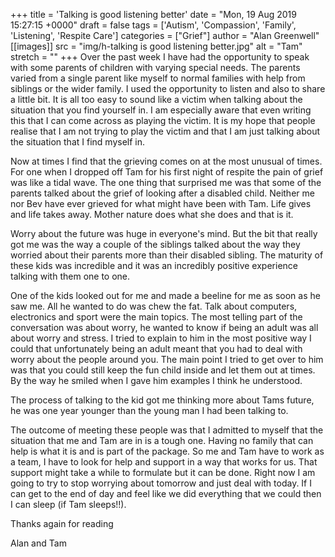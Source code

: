 +++
title = 'Talking is good listening better'
date = "Mon, 19 Aug 2019 15:27:15 +0000"
draft = false
tags = ['Autism', 'Compassion', 'Family', 'Listening', 'Respite Care']
categories = ["Grief"]
author = "Alan Greenwell"
[[images]]
  src = "img/h-talking is good listening better.jpg"
  alt = "Tam"
  stretch = ""
+++
Over the past week I have had the opportunity to speak with some parents of children with varying special needs. The parents varied from a single parent like myself to normal families with help from siblings or the wider family. I used the opportunity to listen and also to share a little bit. It is all too easy to sound like a victim when talking about the situation that you find yourself in. I am especially aware that even writing this that I can come across as playing the victim. It is my hope that people realise that I am not trying to play the victim and that I am just talking about the situation that I find myself in.
<!--more-->
Now at times I find that the grieving comes on at the most unusual of times. For one when I dropped off Tam for his first night of respite the pain of grief was like a tidal wave. The one thing that surprised me was that some of the parents talked about the grief of looking after a disabled child. Neither me nor Bev have ever grieved for what might have been with Tam. Life gives and life takes away. Mother nature does what she does and that is it.

Worry about the future was huge in everyone's mind. But the bit that really got me was the way a couple of the siblings talked about the way they worried about their parents more than their disabled sibling. The maturity of these kids was incredible and it was an incredibly positive experience talking with them one to one.

One of the kids looked out for me and made a beeline for me as soon as he saw me. All he wanted to do was chew the fat. Talk about computers, electronics and sport were the main topics. The most telling part of the conversation was about worry, he wanted to know if being an adult was all about worry and stress. I tried to explain to him in the most positive way I could that unfortunately being an adult meant that you had to deal with worry about the people around you. The main point I tried to get over to him was that you could still keep the fun child inside and let them out at times. By the way he smiled when I gave him examples I think he understood.

The process of talking to the kid got me thinking more about Tams future, he was one year younger than the young man I had been talking to.

The outcome of meeting these people was that I admitted to myself that the situation that me and Tam are in is a tough one. Having no family that can help is what it is and is part of the package. So me and Tam have to work as a team, I have to look for help and support in a way that works for us. That support might take a while to formulate but it can be done. Right now I am going to try to stop worrying about tomorrow and just deal with today. If I can get to the end of day and feel like we did everything that we could then I can sleep (if Tam sleeps!!).

Thanks again for reading

Alan and Tam